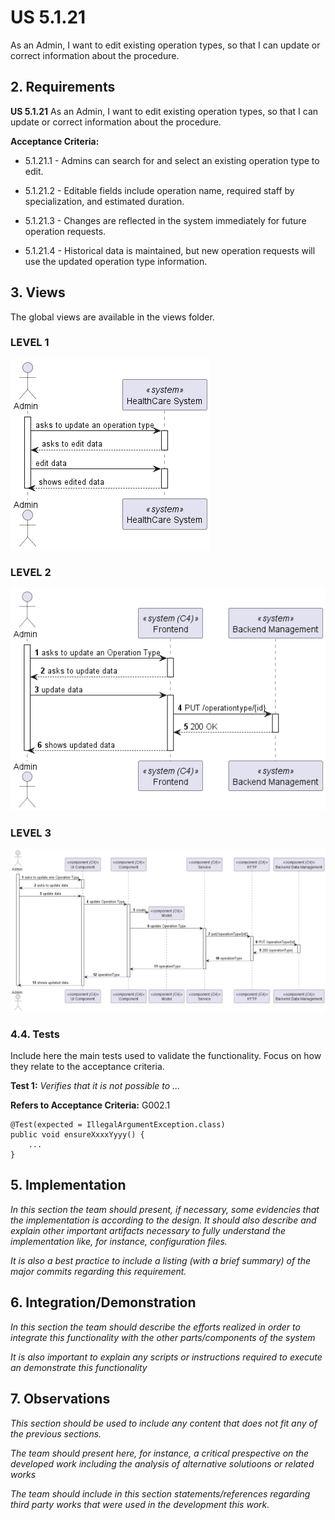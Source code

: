 # US 5.1.21

As an Admin, I want to edit existing operation types, so that I can update or correct information about the procedure.

## 2. Requirements


**US 5.1.21** As an Admin, I want to edit existing operation types, so that I can update or correct information about the procedure.


**Acceptance Criteria:**

- 5.1.21.1 -  Admins can search for and select an existing operation type to edit. 

- 5.1.21.2 -  Editable fields include operation name, required staff by specialization, and estimated duration. 

- 5.1.21.3 -  Changes are reflected in the system immediately for future operation requests. 

- 5.1.21.4 - Historical data is maintained, but new operation requests will use the updated operation type information. 

## 3. Views

The global views are available in the views folder. 

### LEVEL 1

![level1_view](views/level1/process-view.png)

### LEVEL 2

![level2_view](views/level2/process-view.png)

### LEVEL 3

![level3_view](views/level3/process-view.png)

### 4.4. Tests

Include here the main tests used to validate the functionality. Focus on how they relate to the acceptance criteria.

**Test 1:** *Verifies that it is not possible to ...*

**Refers to Acceptance Criteria:** G002.1


```
@Test(expected = IllegalArgumentException.class)
public void ensureXxxxYyyy() {
	...
}
````

## 5. Implementation

*In this section the team should present, if necessary, some evidencies that the implementation is according to the design. It should also describe and explain other important artifacts necessary to fully understand the implementation like, for instance, configuration files.*

*It is also a best practice to include a listing (with a brief summary) of the major commits regarding this requirement.*

## 6. Integration/Demonstration

*In this section the team should describe the efforts realized in order to integrate this functionality with the other parts/components of the system*

*It is also important to explain any scripts or instructions required to execute an demonstrate this functionality*

## 7. Observations

*This section should be used to include any content that does not fit any of the previous sections.*

*The team should present here, for instance, a critical prespective on the developed work including the analysis of alternative solutioons or related works*

*The team should include in this section statements/references regarding third party works that were used in the development this work.*
